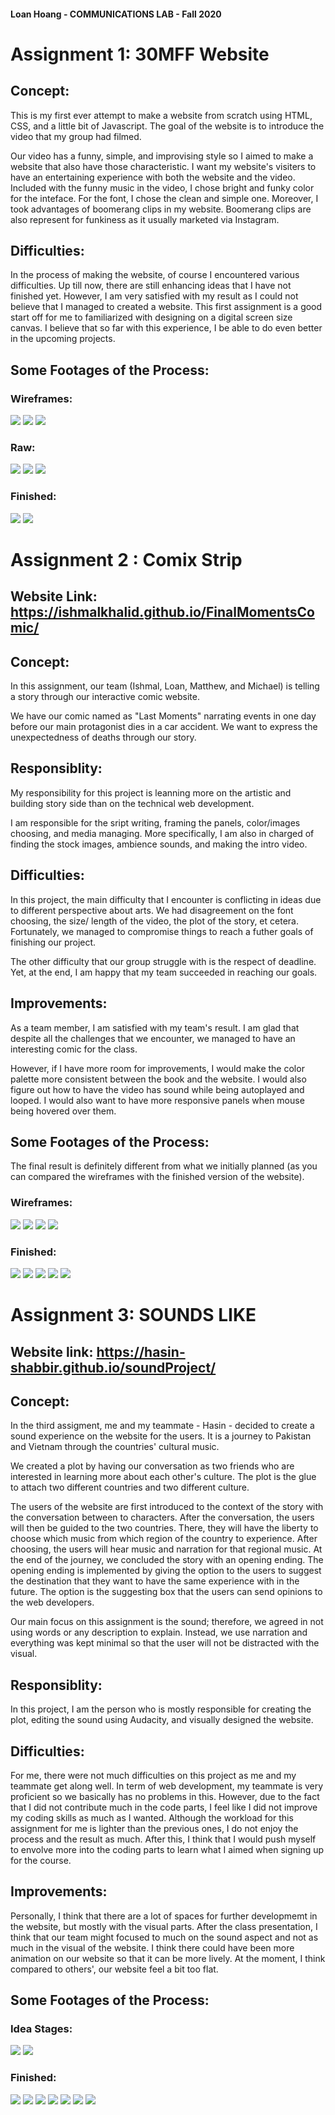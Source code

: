 #### Loan Hoang - COMMUNICATIONS LAB - Fall 2020
# Assignment 1: 30MFF Website

## Concept: 

This is my first ever attempt to make a website from scratch using HTML, CSS, and a little bit of Javascript. The goal of the website is to introduce the video that my group had filmed.  

Our video has a funny, simple, and improvising style so I aimed to make a website that also have those characteristic. I want my website's visiters to have an entertaining experience with both the website and the video. Included with the funny music in the video, I chose bright and funky color for the inteface. For the font, I chose the clean and simple one. Moreover, I took advantages of boomerang clips in my website. Boomerang clips are also represent for funkiness as it usually marketed via Instagram. 

## Difficulties: 

In the process of making the website, of course I encountered various difficulties. Up till now, there are still enhancing ideas that I have not finished yet. However, I am very satisfied with my result as I could not believe that I managed to created a website. This first assignment is a good start off for me to familiarized with designing on a digital screen size canvas. I believe that so far with this experience, I be able to do even better in the upcoming projects. 

## Some Footages of the Process: 
### Wireframes:
![](Web%201920%20–%201.png)
![](Web%201920%20–%202.png)
![](Web%201920%20–%203.png)


### Raw:
![](Screen%20Shot%202020-09-29%20at%201.45.32%20AM.png)
![](Screen%20Shot%202020-09-29%20at%2012.26.30%20AM.png)
![](Screen%20Shot%202020-09-29%20at%203.17.52%20AM.png)

### Finished:
![](Screen%20Shot%202020-09-29%20at%204.03.58%20AM.png)
![](Screen%20Shot%202020-09-29%20at%203.58.55%20AM.png)

# Assignment 2 : Comix Strip
## Website Link: https://ishmalkhalid.github.io/FinalMomentsComic/
## Concept: 
In this assignment, our team (Ishmal, Loan, Matthew, and Michael) is telling a story through our interactive comic website. 

We have our comic named as "Last Moments" narrating events in one day before our main protagonist dies in a car accident. We want to express the unexpectedness of deaths through our story. 

## Responsiblity:
My responsibility for this project is leanning more on the artistic and building story side than on the technical web development. 

I am responsible for the sript writing, framing the panels, color/images choosing, and media managing. More specifically, I am also in charged of finding the stock images, ambience sounds, and making the intro video. 

## Difficulties: 
In this project, the main difficulty that I encounter is conflicting in ideas due to different perspective about arts. We had disagreement on the font choosing, the size/ length of the video, the plot of the story, et cetera. Fortunately, we managed to compromise things to reach a futher goals of finishing our project. 

The other difficulty that our group struggle with is the respect of deadline. Yet, at the end, I am happy that my team succeeded in reaching our goals. 

## Improvements:
As a team member, I am satisfied with my team's result. I am glad that despite all the challenges that we encounter, we managed to have an interesting comic for the class. 

However, if I have more room for improvements, I would make the color palette more consistent between the book and the website. I would also figure out how to have the video has sound while being autoplayed and looped. I would also want to have more responsive panels when mouse being hovered over them. 

## Some Footages of the Process: 
The final result is definitely different from what we initially planned (as you can compared the wireframes with the finished version of the website).

### Wireframes:
![](Comix6.png)
![](Comix7.png)
![](Comix8.png)
![](Comix9.png)


### Finished:
![](Comix1.png)
![](Comix2.png)
![](Comix5.png)
![](Comix3.png)
![](Comix4.png)

# Assignment 3: SOUNDS LIKE
## Website link: https://hasin-shabbir.github.io/soundProject/
## Concept: 
In the third assigment, me and my teammate - Hasin -  decided to create a sound experience on the website for the users. It is a journey to Pakistan and Vietnam through the countries' cultural music. 

We created a plot by having our conversation as two friends who are interested in learning more about each other's culture. The plot is the glue to attach two different countries and two different culture. 

The users of the website are first introduced to the context of the story with the conversation between to characters. After the conversation, the users will then be guided to the two countries. There, they will have the liberty to choose which music from which region of the country to experience. After choosing, the users will hear music and narration for that regional music. At the end of the journey, we concluded the story with an opening ending. The opening ending is implemented by giving the option to the users to suggest the destination that they want to have the same experience with in the future. The option is the suggesting box that the users can send opinions to the web developers. 

Our main focus on this assignment is the sound; therefore, we agreed in not using words or any description to explain. Instead, we use narration and everything was kept minimal so that the user will not be distracted with the visual. 

## Responsiblity:
In this project, I am the person who is mostly responsible for creating the plot, editing the sound using Audacity, and visually designed the website. 

## Difficulties:
For me, there were not much difficulties on this project as me and my teammate get along well. 
In term of web development, my teammate is very proficient so we basically has no problems in this. However, due to the fact that I did not contribute much in the code parts, I feel like I did not improve my coding skills as much as I wanted. Although the workload for this assignment for me is lighter than the previous ones, I do not enjoy the process and the result as much. After this, I think that I would push myself to envolve more into the coding parts to learn what I aimed when signing up for the course. 

## Improvements:
Personally, I think that there are a lot of spaces for further developmemt in the website, but mostly with the visual parts. After the class presentation, I think that our team might focused to much on the sound aspect and not as much in the visual of the website. I think there could have been more animation on our website so that it can be more lively. At the moment, I think compared to others', our website feel a bit too flat. 

## Some Footages of the Process:
### Idea Stages:
![](Sound8.png)
![](Sound7.png)

### Finished:
![](Sound1.png)
![](Sound2.png)
![](Sound3.png)
![](Sound4.png)
![](Sound5.png)
![](Sound6.png)
![](Sound9.png)
